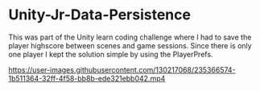 # Unity-Jr-Data-Persistence

This was part of the Unity learn coding challenge where I had to save the player highscore between scenes and game sessions.
Since there is only one player I kept the solution simple by using the PlayerPrefs.


https://user-images.githubusercontent.com/130217068/235366574-1b511364-32ff-4f58-bb8b-ede321ebb042.mp4
